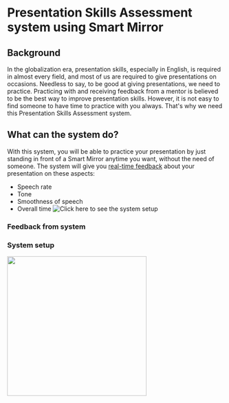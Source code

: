 # Presentation Skills Assessment system using Smart Mirror
## Background 
In the globalization era, presentation skills, especially in English, is required in almost every field, and most of us are required to give presentations on occasions. Needless to say, to be good at giving presentations, we need to practice. Practicing with and receiving feedback
from a mentor is believed to be the best way to improve presentation skills. However, it is not easy to find someone to have time to practice with you always. That's why we need this Presentation Skills Assessment system.

## What can the system do?
With this system, you will be able to practice your presentation by just standing in front of a Smart Mirror anytime you want, without the need of someone. The system will give you [real-time feedback](#Feedback-from-system) about your presentation on these aspects:
* Speech rate
* Tone
* Smoothness of speech
* Overall time
![Click here to see the system setup](#System-setup)

### Feedback from system


### System setup
<img src="https://user-images.githubusercontent.com/28722169/96091600-c687b380-0f04-11eb-9943-e74f48ba4a72.jpg" width="324" height="324">
